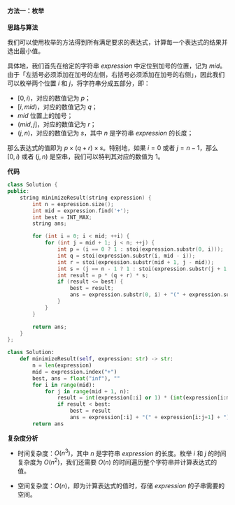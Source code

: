 #### 方法一：枚举

**思路与算法**

我们可以使用枚举的方法得到所有满足要求的表达式，计算每一个表达式的结果并选出最小值。

具体地，我们首先在给定的字符串 $\textit{expression}$ 中定位到加号的位置，记为 $\textit{mid}$。由于「左括号必须添加在加号的左侧，右括号必须添加在加号的右侧」，因此我们可以枚举两个位置 $i$ 和 $j$，将字符串分成五部分，即：

- $[0, i)$，对应的数值记为 $p$；
- $[i, \textit{mid})$，对应的数值记为 $q$；
- $\textit{mid}$ 位置上的加号；
- $(\textit{mid}, j]$，对应的数值记为 $r$；
- $(j, n)$，对应的数值记为 $s$，其中 $n$ 是字符串 $\textit{expression}$ 的长度；

那么表达式的值即为 $p \times (q+r) \times s$。特别地，如果 $i = 0$ 或者 $j = n-1$，那么 $[0, i)$ 或者 $(j, n)$ 是空串，我们可以特判其对应的数值为 $1$。

**代码**

```C++ [sol1-C++]
class Solution {
public:
    string minimizeResult(string expression) {
        int n = expression.size();
        int mid = expression.find('+');
        int best = INT_MAX;
        string ans;

        for (int i = 0; i < mid; ++i) {
            for (int j = mid + 1; j < n; ++j) {
                int p = (i == 0 ? 1 : stoi(expression.substr(0, i)));
                int q = stoi(expression.substr(i, mid - i));
                int r = stoi(expression.substr(mid + 1, j - mid));
                int s = (j == n - 1 ? 1 : stoi(expression.substr(j + 1, n - j - 1)));
                int result = p * (q + r) * s;
                if (result <= best) {
                    best = result;
                    ans = expression.substr(0, i) + "(" + expression.substr(i, j - i + 1) + ")" + expression.substr(j + 1, n - j - 1);
                }
            }
        }

        return ans;
    }
};
```

```Python [sol1-Python3]
class Solution:
    def minimizeResult(self, expression: str) -> str:
        n = len(expression)
        mid = expression.index("+")
        best, ans = float("inf"), ""
        for i in range(mid):
            for j in range(mid + 1, n):
                result = int(expression[:i] or 1) * (int(expression[i:mid]) + int(expression[mid+1:j+1])) * int(expression[j+1:] or 1)
                if result < best:
                    best = result
                    ans = expression[:i] + "(" + expression[i:j+1] + ")" + expression[j+1:]
        return ans
```

**复杂度分析**

- 时间复杂度：$O(n^3)$，其中 $n$ 是字符串 $\textit{expression}$ 的长度。枚举 $i$ 和 $j$ 的时间复杂度为 $O(n^2)$，我们还需要 $O(n)$ 的时间遍历整个字符串并计算表达式的值。

- 空间复杂度：$O(n)$，即为计算表达式的值时，存储 $\textit{expression}$ 的子串需要的空间。